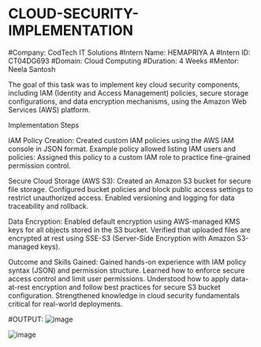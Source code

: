 # CLOUD-SECURITY-IMPLEMENTATION
#Company: CodTech IT Solutions #Intern Name: HEMAPRIYA A #Intern ID: CT04DG693 #Domain: Cloud Computing #Duration: 4 Weeks #Mentor: Neela Santosh

The goal of this task was to implement key cloud security components, including IAM (Identity and Access Management) policies, secure storage configurations, and data encryption mechanisms, using the Amazon Web Services (AWS) platform.

Implementation Steps

IAM Policy Creation: Created custom IAM policies using the AWS IAM console in JSON format. Example policy allowed listing IAM users and policies: Assigned this policy to a custom IAM role to practice fine-grained permission control.

Secure Cloud Storage (AWS S3): Created an Amazon S3 bucket for secure file storage. Configured bucket policies and block public access settings to restrict unauthorized access. Enabled versioning and logging for data traceability and rollback.

Data Encryption: Enabled default encryption using AWS-managed KMS keys for all objects stored in the S3 bucket. Verified that uploaded files are encrypted at rest using SSE-S3 (Server-Side Encryption with Amazon S3-managed keys).

Outcome and Skills Gained: Gained hands-on experience with IAM policy syntax (JSON) and permission structure. Learned how to enforce secure access control and limit user permissions. Understood how to apply data-at-rest encryption and follow best practices for secure S3 bucket configuration. Strengthened knowledge in cloud security fundamentals critical for real-world deployments.

#OUTPUT:
![image](https://github.com/user-attachments/assets/f2d38a98-1780-4dbd-9d96-f936570fa64a)

![image](https://github.com/user-attachments/assets/044e9edf-ad0a-4845-b8e5-c98e291b6447)
